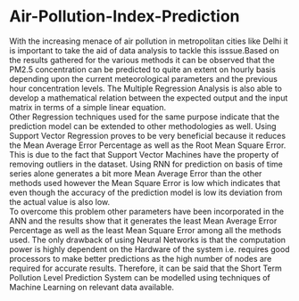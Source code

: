 # Air-Pollution-Index-Prediction
With the increasing menace of air pollution in metropolitan cities like Delhi it is important to take the aid of data analysis to tackle this isssue.Based on the results gathered for the various methods it can be observed that the PM2.5 concentration can be predicted to quite an extent on hourly basis depending upon the current meteorological parameters and the previous hour concentration levels. The Multiple Regression Analysis is also able to develop a mathematical relation between the expected output and the input matrix in terms of a simple linear equation.  
Other Regression techniques used for the same purpose indicate that the prediction model can be extended to other methodologies as well. Using Support Vector Regression proves to be very beneficial because it reduces the Mean Average Error Percentage as well as the Root Mean Square Error. This is due to the fact that Support Vector Machines have the property of removing outliers in the dataset. 
Using RNN for prediction on basis of time series alone generates a bit more Mean Average Error than the other methods used however the Mean Square Error is low which indicates that even though the accuracy of the prediction model is low its deviation from the actual value is also low.  
To overcome this problem other parameters have been incorporated in the ANN and the results show that it generates the least Mean Average Error Percentage as well as the least Mean Square Error among all the methods used. The only drawback of using Neural Networks is that the computation power is highly dependent on the Hardware of the system i.e. requires good processors to make better predictions as the high number of nodes are required for accurate results. 
Therefore, it can be said that the Short Term Pollution Level Prediction System can be modelled using techniques of Machine Learning on relevant data available.  
